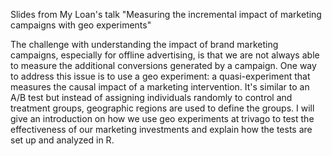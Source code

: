 Slides from My Loan's talk "Measuring the incremental impact of marketing campaigns with geo experiments"

The challenge with understanding the impact of brand marketing campaigns, especially for offline advertising, is that we are not always able to measure the additional conversions generated by a campaign. One way to address this issue is to use a geo experiment: a quasi-experiment that measures the causal impact of a marketing intervention. It's similar to an A/B test but instead of assigning individuals randomly to control and treatment groups, geographic regions are used to define the groups. I will give an introduction on how we use geo experiments at trivago to test the effectiveness of our marketing investments and explain how the tests are set up and analyzed in R.

